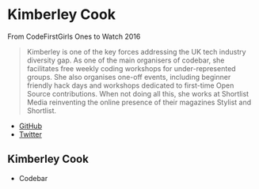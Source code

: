 # Kimberley Cook

From CodeFirstGirls Ones to Watch 2016
> Kimberley is one of the key forces addressing the UK tech industry diversity gap. As one of the main organisers of codebar, she facilitates free weekly coding workshops for under-represented groups. She also organises one-off events, including beginner friendly hack days and workshops dedicated to first-time Open Source contributions. When not doing all this, she works at Shortlist Media reinventing the online presence of their magazines Stylist and Shortlist.

* [GitHub](https://github.com/KimberleyCook)
* [Twitter](https://twitter.com/KimberleyCook91)


## Kimberley Cook

* Codebar
